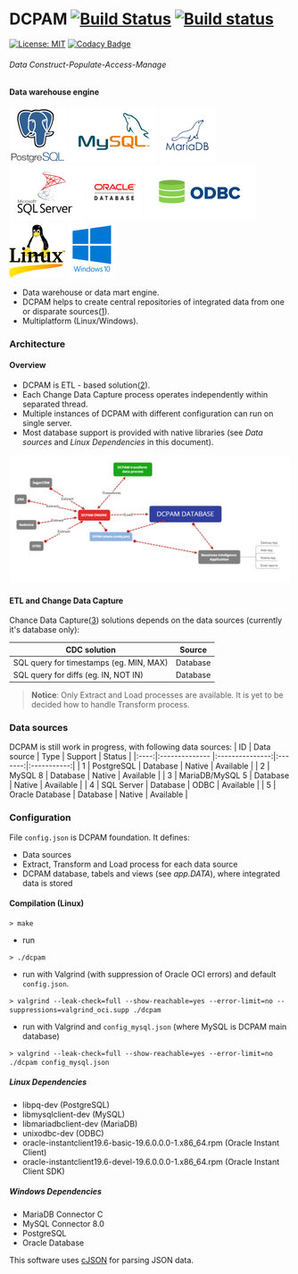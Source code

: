 # DCPAM [![Build Status](https://travis-ci.org/OrionExplorer/dcpam.svg?branch=master)](https://travis-ci.org/OrionExplorer/dcpam) [![Build status](https://ci.appveyor.com/api/projects/status/43le8rn6721j8jtj/branch/master?svg=true)](https://ci.appveyor.com/project/OrionExplorer/dcpam/branch/master)
 
 [![License: MIT](https://img.shields.io/badge/License-MIT-brightgreen.svg)](https://opensource.org/licenses/MIT) [![Codacy Badge](https://app.codacy.com/project/badge/Grade/f5c3afcc56ab4e14910d7f68038d732a)](https://www.codacy.com/manual/OrionExplorer/dcpam?utm_source=github.com&amp;utm_medium=referral&amp;utm_content=OrionExplorer/dcpam&amp;utm_campaign=Badge_Grade)
###### _Data Construct-Populate-Access-Manage_ 
#### Data warehouse engine
![PostgreSQL](https://raw.githubusercontent.com/OrionExplorer/dcpam/master/docs/postgresql102x100.png) ![MySQL ](https://raw.githubusercontent.com/OrionExplorer/dcpam/master/docs/mysql159x100.png) ![MariaDB ](https://raw.githubusercontent.com/OrionExplorer/dcpam/master/docs/mariadb100x100.png) ![Microsoft SQL Server ](https://raw.githubusercontent.com/OrionExplorer/dcpam/master/docs/sqlserver134x100.png) ![Oracle Database ](https://raw.githubusercontent.com/OrionExplorer/dcpam/master/docs/oracle100x100.png) ![ODBC ](https://raw.githubusercontent.com/OrionExplorer/dcpam/master/docs/odbc199x100.png) ![Linux ](https://raw.githubusercontent.com/OrionExplorer/dcpam/master/docs/linux100x100.png) ![Windows 10 ](https://raw.githubusercontent.com/OrionExplorer/dcpam/master/docs/windows87x100.png)

* Data warehouse or data mart engine.
* DCPAM helps to create central repositories of integrated data from one or disparate sources([1]).
* Multiplatform (Linux/Windows).

### Architecture
#### Overview
* DCPAM is ETL - based solution([2]).
* Each Change Data Capture process operates independently within separated thread.
* Multiple instances of DCPAM with different configuration can run on single server.
* Most database support is provided with native libraries (see _Data sources_ and _Linux Dependencies_ in this document).

![Architecture overview](https://raw.githubusercontent.com/OrionExplorer/dcpam/master/docs/architecture.png)

####  ETL and Change Data Capture
Chance Data Capture([3]) solutions depends on the data sources (currently it's database only):

| CDC solution                            | Source        |
|-----------------------------------------|:-------------:| 
| SQL query for timestamps (eg. MIN, MAX) | Database      |
| SQL query for diffs (eg. IN, NOT IN)    | Database      |


> **Notice**: Only Extract and Load processes are available. It is yet to be decided how to handle Transform process.

### Data sources
DCPAM is still work in progress, with following data sources:
|  ID  | Data source     | Type            | Support | Status      |
|:----:|:--------------  |:---------------:|:-------:|:-----------:|
| 1    | PostgreSQL      | Database        | Native  | Available   |
| 2    | MySQL 8         | Database        | Native  | Available   |
| 3    | MariaDB/MySQL 5 | Database        | Native  | Available   |
| 4    | SQL Server      | Database        | ODBC    | Available   |
| 5    | Oracle Database | Database        | Native  | Available   |


### Configuration
File `config.json` is DCPAM foundation. It defines:
* Data sources
* Extract, Transform and Load process for each data source
* DCPAM database, tabels and views (see _app.DATA_), where integrated data is stored


#### Compilation (Linux)
```
> make
```
- run
```
> ./dcpam
```
- run with Valgrind (with suppression of Oracle OCI errors) and default `config.json`.
```
> valgrind --leak-check=full --show-reachable=yes --error-limit=no --suppressions=valgrind_oci.supp ./dcpam
```
- run with Valgrind and `config_mysql.json` (where MySQL is DCPAM main database)
```
> valgrind --leak-check=full --show-reachable=yes --error-limit=no ./dcpam config_mysql.json
```

##### Linux Dependencies
- libpq-dev (PostgreSQL)
- libmysqlclient-dev (MySQL)
- libmariadbclient-dev (MariaDB)
- unixodbc-dev (ODBC)
- oracle-instantclient19.6-basic-19.6.0.0.0-1.x86_64.rpm (Oracle Instant Client)
- oracle-instantclient19.6-devel-19.6.0.0.0-1.x86_64.rpm (Oracle Instant Client SDK)

##### Windows Dependencies
- MariaDB Connector C
- MySQL Connector 8.0
- PostgreSQL
- Oracle Database


This software uses [cJSON](https://github.com/DaveGamble/cJSON "cJSON") for parsing JSON data.

[1]: https://en.wikipedia.org/wiki/Data_warehouse
[2]: https://en.wikipedia.org/wiki/Extract,_transform,_load
[3]: https://en.wikipedia.org/wiki/Change_data_capture
